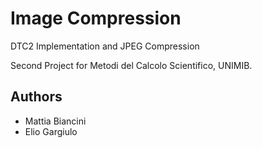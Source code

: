 # Image Compression
DTC2 Implementation and JPEG Compression

Second Project for Metodi del Calcolo Scientifico, UNIMIB.

## Authors

- Mattia Biancini
- Elio Gargiulo
